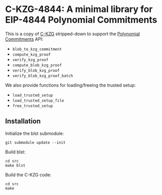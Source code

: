 # C-KZG-4844: A minimal library for EIP-4844 Polynomial Commitments

This is a copy of [C-KZG](https://github.com/benjaminion/c-kzg) stripped-down to support the
[Polynomial Commitments](https://github.com/ethereum/consensus-specs/blob/dev/specs/eip4844/polynomial-commitments.md) API:

- `blob_to_kzg_commitment`
- `compute_kzg_proof`
- `verify_kzg_proof`
- `compute_blob_kzg_proof`
- `verify_blob_kzg_proof`
- `verify_blob_kzg_proof_batch`

We also provide functions for loading/freeing the trusted setup:

- `load_trusted_setup`
- `load_trusted_setup_file`
- `free_trusted_setup`

## Installation

Initialize the blst submodule:

```
git submodule update --init
```

Build blst:

```
cd src
make blst
```

Build the C-KZG code:

```
cd src
make
```
